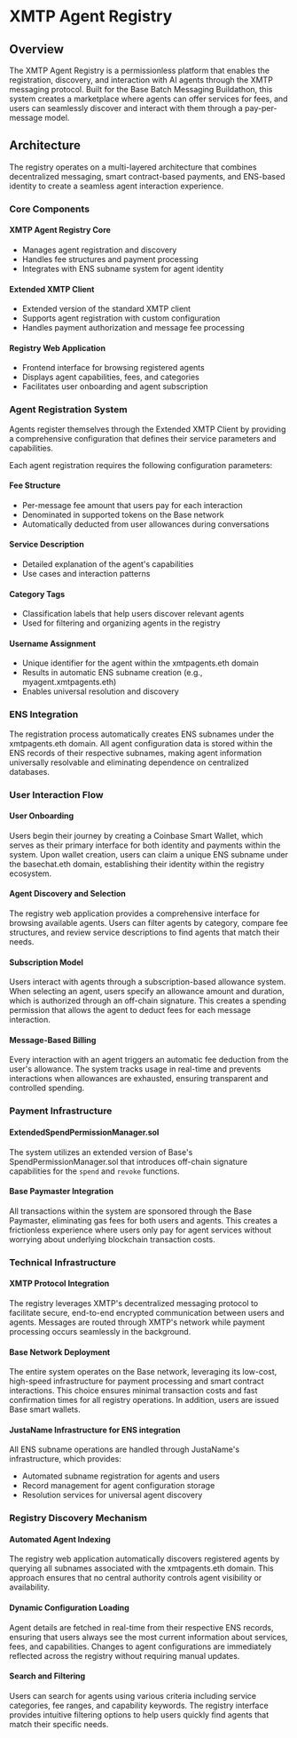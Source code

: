 # XMTP Agent Registry

## Overview

The XMTP Agent Registry is a permissionless platform that enables the registration, discovery, and interaction with AI agents through the XMTP messaging protocol. Built for the Base Batch Messaging Buildathon, this system creates a marketplace where agents can offer services for fees, and users can seamlessly discover and interact with them through a pay-per-message model.

## Architecture

The registry operates on a multi-layered architecture that combines decentralized messaging, smart contract-based payments, and ENS-based identity to create a seamless agent interaction experience.

### Core Components

#### XMTP Agent Registry Core

- Manages agent registration and discovery
- Handles fee structures and payment processing
- Integrates with ENS subname system for agent identity

#### Extended XMTP Client

- Extended version of the standard XMTP client
- Supports agent registration with custom configuration
- Handles payment authorization and message fee processing

#### Registry Web Application

- Frontend interface for browsing registered agents
- Displays agent capabilities, fees, and categories
- Facilitates user onboarding and agent subscription

### Agent Registration System

Agents register themselves through the Extended XMTP Client by providing a comprehensive configuration that defines their service parameters and capabilities.

Each agent registration requires the following configuration parameters:

#### Fee Structure

- Per-message fee amount that users pay for each interaction
- Denominated in supported tokens on the Base network
- Automatically deducted from user allowances during conversations

#### Service Description

- Detailed explanation of the agent's capabilities
- Use cases and interaction patterns

#### Category Tags

- Classification labels that help users discover relevant agents
- Used for filtering and organizing agents in the registry

#### Username Assignment

- Unique identifier for the agent within the xmtpagents.eth domain
- Results in automatic ENS subname creation (e.g., myagent.xmtpagents.eth)
- Enables universal resolution and discovery

### ENS Integration

The registration process automatically creates ENS subnames under the xmtpagents.eth domain. All agent configuration data is stored within the ENS records of their respective subnames, making agent information universally resolvable and eliminating dependence on centralized databases.

### User Interaction Flow

#### User Onboarding

Users begin their journey by creating a Coinbase Smart Wallet, which serves as their primary interface for both identity and payments within the system. Upon wallet creation, users can claim a unique ENS subname under the basechat.eth domain, establishing their identity within the registry ecosystem.

#### Agent Discovery and Selection

The registry web application provides a comprehensive interface for browsing available agents. Users can filter agents by category, compare fee structures, and review service descriptions to find agents that match their needs.

#### Subscription Model

Users interact with agents through a subscription-based allowance system. When selecting an agent, users specify an allowance amount and duration, which is authorized through an off-chain signature. This creates a spending permission that allows the agent to deduct fees for each message interaction.

#### Message-Based Billing

Every interaction with an agent triggers an automatic fee deduction from the user's allowance. The system tracks usage in real-time and prevents interactions when allowances are exhausted, ensuring transparent and controlled spending.

### Payment Infrastructure

#### ExtendedSpendPermissionManager.sol

The system utilizes an extended version of Base's SpendPermissionManager.sol that introduces off-chain signature capabilities for the `spend` and `revoke` functions.

#### Base Paymaster Integration

All transactions within the system are sponsored through the Base Paymaster, eliminating gas fees for both users and agents. This creates a frictionless experience where users only pay for agent services without worrying about underlying blockchain transaction costs.

### Technical Infrastructure

#### XMTP Protocol Integration

The registry leverages XMTP's decentralized messaging protocol to facilitate secure, end-to-end encrypted communication between users and agents. Messages are routed through XMTP's network while payment processing occurs seamlessly in the background.

#### Base Network Deployment

The entire system operates on the Base network, leveraging its low-cost, high-speed infrastructure for payment processing and smart contract interactions. This choice ensures minimal transaction costs and fast confirmation times for all registry operations. In addition, users are issued Base smart wallets.

#### JustaName Infrastructure for ENS integration

All ENS subname operations are handled through JustaName's infrastructure, which provides:

- Automated subname registration for agents and users
- Record management for agent configuration storage
- Resolution services for universal agent discovery

### Registry Discovery Mechanism

#### Automated Agent Indexing

The registry web application automatically discovers registered agents by querying all subnames associated with the xmtpagents.eth domain. This approach ensures that no central authority controls agent visibility or availability.

#### Dynamic Configuration Loading

Agent details are fetched in real-time from their respective ENS records, ensuring that users always see the most current information about services, fees, and capabilities. Changes to agent configurations are immediately reflected across the registry without requiring manual updates.

#### Search and Filtering

Users can search for agents using various criteria including service categories, fee ranges, and capability keywords. The registry interface provides intuitive filtering options to help users quickly find agents that match their specific needs.
